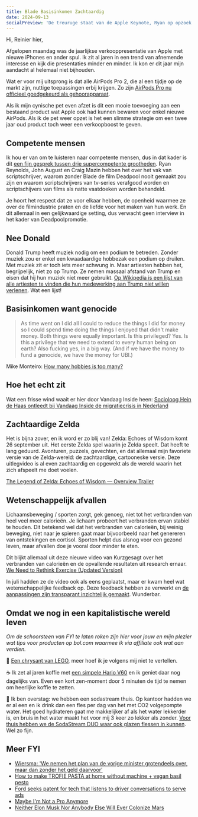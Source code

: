 ```yaml
---
title: Blade Basisinkomen Zachtaardig
date: 2024-09-13
socialPreview: 'De treuruge staat van de Apple Keynote, Ryan op opzoek bij John en Craig, en basisinkomen want genocide'
---
```


Hi, Reinier hier,

Afgelopen maandag was de jaarlijkse verkooppresentatie van Apple met nieuwe iPhones en ander spul. Ik zit al jaren in een trend van afnemende interesse en kijk die presentaties minder en minder. Ik kon er dit jaar mijn aandacht al helemaal niet bijhouden.

Wat er voor mij uitsprong is dat alle AirPods Pro 2, die al een tijdje op de markt zijn, nuttige toepassingen erbij krijgen. Zo zijn [AirPods Pro nu officieel goedgekeurd als gehoorapparaat](https://www.bright.nl/nieuws/1225367/airpods-mogen-nu-als-gehoorapparaat-gebruikt-worden.html).

Als ik mijn cynische pet even afzet is dit een mooie toevoeging aan een bestaand product wat Apple ook had kunnen bewaren voor enkel nieuwe AirPods. Als ik de pet weer opzet is het een slimme strategie om een twee jaar oud product toch weer een verkoopboost te geven.

## Competente mensen

Ik hou er van om te luisteren naar competente mensen, dus in dat kader is dit [een fijn gesprek tussen drie supercompetente grootheden](https://scriptnotes.libsyn.com/657-deadpool-with-ryan-reynolds). Ryan Reynolds, John August en Craig Mazin hebben het over het vak van scriptschrijver, waarom zonder Blade de film Deadpool nooit gemaakt zou zijn en waarom scriptschrijvers van tv-series verafgood worden en scriptschijvers van films als natte vaatdoeken worden behandeld.

Je hoort het respect dat ze voor elkaar hebben, de openheid waarmee ze over de filmindustrie praten en de liefde voor het maken van hun werk. En dit allemaal in een gelijkwaardige setting, dus verwacht geen interview in het kader van Deadpoolpromotie.

## Nee Donald

Donald Trump heeft muziek nodig om een podium te betreden. Zonder muziek zou er enkel een kwaadaardige hobbezak een podium op druilen. Met muziek zit er toch iets meer schwung in. Maar artiesten hebben het, begrijpelijk, niet zo op Trump. Ze nemen massaal afstand van Trump en eisen dat hij hun muziek niet meer gebruikt. [Op Wikipedia is een lijst van alle artiesten te vinden die hun medewerking aan Trump niet willen verlenen](https://en.wikipedia.org/wiki/Musicians_who_oppose_Donald_Trump%27s_use_of_their_music). Wat een lijst!

## Basisinkomen want genocide

> As time went on I did all I could to reduce the things I did for money so I could spend time doing the things I enjoyed that didn't make money. Both things were equally important. Is this privileged? Yes. Is this a privilege that we need to extend to every human being on earth? Also fucking yes, in a big way. (And if we have the money to fund a genocide, we have the money for UBI.)

Mike Monteiro: [How many hobbies is too many?](https://buttondown.com/monteiro/archive/how-many-hobbies-is-too-many/)

## Hoe het echt zit

Wat een frisse wind waait er hier door Vandaag Inside heen:
[Socioloog Hein de Haas ontleedt bij Vandaag Inside de migratiecrisis in Nederland](https://www.vandaaginside.nl/nieuws/binnenland/videos/socioloog-hein-de-haas-ontleedt-bij-vandaag-inside-de-migratiecrisis-in-ned)

## Zachtaardige Zelda

Het is bijna zover, en ik word er zo blij van! Zelda: Echoes of Wisdom komt 26 september uit. Het eerste Zelda spel waarin je Zelda speelt. Dat heeft te lang geduurd. Avonturen, puzzels, gevechten, en dat allemaal mijn favoriete versie van de Zelda-wereld: de zachtaardige, cartooneske versie. Deze uitlegvideo is al even zachtaardig en opgewekt als de wereld waarin het zich afspeelt me doet voelen.

[The Legend of Zelda: Echoes of Wisdom — Overview Trailer](https://www.youtube.com/watch?v=01onjjAUnOQ)

## Wetenschappelijk afvallen

Lichaamsbeweging / sporten zorgt, gek genoeg, niet tot het verbranden van heel veel meer calorieën. Je lichaam probeert het verbranden ervan stabiel te houden. Dit betekend wel dat het verbranden van calorieën, bij weinig beweging, niet naar je spieren gaat maar bijvoorbeeld naar het genereren van ontstekingen en cortisol. Sporten helpt dus alsnog voor een gezond leven, maar afvallen doe je vooral door minder te eten.

Dit blijkt allemaal uit deze nieuwe video van Kurzgesagt over het verbranden van calorieën en de opvallende resultaten uit research ernaar. [We Need to Rethink Exercise (Updated Version)](https://www.youtube.com/watch?v=vSSkDos2hzo)

In juli hadden ze de video ook als eens geplaatst, maar er kwam heel wat wetenschappelijke feedback op. Deze feedback hebben ze verwerkt en [de aanpassingen zijn transparant inzichtelijk gemaakt](https://sites.google.com/view/sources-workoutparadox). Wunderbar. 

## Omdat we nog in een kapitalistische wereld leven

_Om de schoorsteen van FYI te laten roken zijn hier voor jouw en mijn plezier wat tips voor producten op bol.com waarmee ik via affiliate ook wat aan verdien._


🧱 [Een chrysant van LEGO](https://partner.bol.com/click/click?p=2&t=url&s=1066120&f=TXL&url=https%3A%2F%2Fwww.bol.com%2Fnl%2Fnl%2Fp%2Flego-icons-chrysant-botanical-collection-10368%2F9300000175725313%2F&name=LEGO%20Icons%20Chrysant%20-%20Botanical%20Collection%20-%2010368), meer hoef ik je volgens mij niet te vertellen.

☕️ Ik zet al jaren koffie met [een simpele Hario V60](https://partner.bol.com/click/click?p=2&t=url&s=1066120&f=TXL&url=https%3A%2F%2Fwww.bol.com%2Fnl%2Fnl%2Fp%2Fhario-dripper-v60-02-kunststof-transparant%2F9200000058790620%2F&name=Hario%20Dripper%20V60-02%20Kunststof%20-%20Transparant) en ik geniet daar nog dagelijks van. Even een kort zen-moment door 5 minuten de tijd te nemen om heerlijke koffie te zetten.

🚰 Ik ben overstag: we hebben een sodastream thuis. Op kantoor hadden we er al een en ik drink dan een fles per dag van het met CO2 volgepompte water. Het goed hydrateren gaat me makkelijker af als het water lekkerder is, en bruis in het water maakt het voor mij 3 keer zo lekker als zonder. [Voor thuis hebben we de SodaStream DUO waar ook glazen flessen in kunnen](https://partner.bol.com/click/click?p=2&t=url&s=1066120&f=TXL&url=https%3A%2F%2Fwww.bol.com%2Fnl%2Fnl%2Fp%2Fsodastream-duo-zwart-incl-quick-connect-koolzuurcilinder-met-1-glazen-en-1-herbruikbare-plastic-fles%2F9300000040812379%2F&name=SodaStream%20Bruiswatertoestel%20DUO%20Starterkit%20Zwart). Wel zo fijn.

## Meer FYI

- [Wiersma: 'We nemen het plan van de vorige minister grotendeels over, maar dan zonder het geld daarvoor'](https://speld.nl/2024/09/12/wiersma-we-nemen-het-plan-van-de-vorige-minister-grotendeels-over-maar-dan-zonder-het-geld-daarvoor/)
- [How to make TROFIE PASTA at home without machine + vegan basil pesto](https://www.youtube.com/watch?v=pEhvsoz38n4)
- [Ford seeks patent for tech that listens to driver conversations to serve ads](https://therecord.media/ford-patent-application-in-vehicle-listening-advertising)
- [Maybe I'm Not a Pro Anymore](https://www.macstories.net/stories/maybe-im-not-a-pro-anymore/)
- [Neither Elon Musk Nor Anybody Else Will Ever Colonize Mars](https://defector.com/neither-elon-musk-nor-anybody-else-will-ever-colonize-mars)
